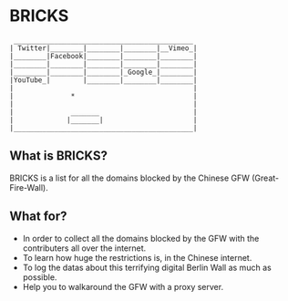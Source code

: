 BRICKS
======
	 ____________________________________________
	| Twitter|________|________|________|__Vimeo_|
	|________|Facebook|________|________|________|
	|________|________|________|________|________|
	|________|________|________|_Google_|________|
	|YouTube_|        |________|________|________|
	|                                            |
	|              *                             |
	|                                            |
	|              _______                       |
	|             |_______|                      |
	|____________________________________________|

## What is BRICKS?
BRICKS is a list for all the domains blocked by the Chinese GFW (Great-Fire-Wall).

## What for?
* In order to collect all the domains blocked by the GFW with the contributers all over the internet.
* To learn how huge the restrictions is, in the Chinese internet.
* To log the datas about this terrifying digital Berlin Wall as much as possible.
* Help you to walkaround the GFW with a proxy server.
